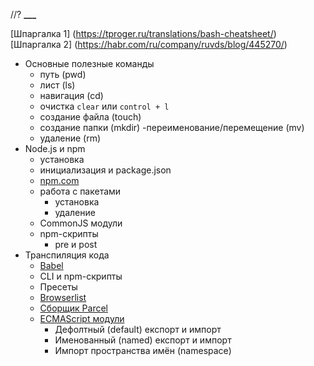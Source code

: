 //? ********************\_\_\_********************

[Шпаргалка 1] (https://tproger.ru/translations/bash-cheatsheet/)
[Шпаргалка 2] (https://habr.com/ru/company/ruvds/blog/445270/)

- Основные полезные команды
  - путь (pwd)
  - лист (ls)
  - навигация (cd)
  - очистка `clear` или `control + l`
  - создание файла (touch)
  - создание папки (mkdir)
    -переименование/перемещение (mv)
  - удаление (rm)
- Node.js и npm
  - установка
  - инициализация и package.json
  - [npm.com](https://npmjs.com/)
  - работа с пакетами
    - установка
    - удаление
  - CommonJS модули
  - npm-скрипты
    - pre и post
- Транспиляция кода
  - [Babel](https://babeljs.io/)
  - CLI и npm-скрипты
  - Пресеты
  - [Browserlist](https://github.com/browserslist/browserslist)
  - [Сборщик Parcel](https://parceljs.org/)
  - [ECMAScript модули](https://exploringjs.com/es6/ch_modules.html)
    - Дефолтный (default) експорт и импорт
    - Именованный (named) експорт и импорт
    - Импорт пространства имён (namespace)
